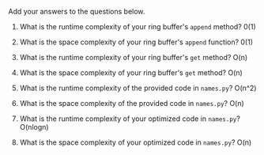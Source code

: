 Add your answers to the questions below.

1. What is the runtime complexity of your ring buffer's `append` method? 0(1)

2. What is the space complexity of your ring buffer's `append` function? 0(1)

3. What is the runtime complexity of your ring buffer's `get` method? O(n)

4. What is the space complexity of your ring buffer's `get` method? O(n)


5. What is the runtime complexity of the provided code in `names.py`? O(n^2)

6. What is the space complexity of the provided code in `names.py`? O(n)

7. What is the runtime complexity of your optimized code in `names.py`? O(nlogn)

8. What is the space complexity of your optimized code in `names.py`? O(n)
